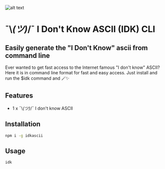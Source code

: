 ![alt text](https://github.com/d-kd/idkcli/raw/master/.images/idk.png "I don't know")

# ¯\\_(ツ)_/¯ I Don't Know ASCII (IDK) CLI
## Easily generate the "I Don't Know" ascii from command line

Ever wanted to get fast access to the Internet famous "I don't know" ASCII?
Here it is in command line format for fast and easy access. Just install and run the $idk command and 🪄✨

## Features

- 1 x ¯\\_(ツ)_/¯ I don't know ASCII

## Installation

```sh
npm i -g idkascii
```


## Usage

```sh
idk
```